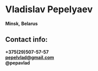 # Vladislav Pepelyaev

**Minsk,** **Belarus**  
## Contact info:

**+375(29)507-57-57**  
**pepelvlad@gmail.com**  
**@pepavlad**  
